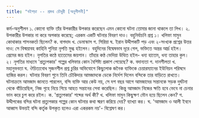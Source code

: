 ```yaml
---
title: "বইপড়া -- প্রমথ চৌধুরী [অনুশীলনী]"
---
```


কর্ম-অনুশীলন
১. কোনো ব্যক্তি তাঁর উপকারীর উপকার করেছেন এমন কোনো ঘটনা তোমার জানা থাকলে তা লিখ।
২. উপকারীর উপকার না করে অপকার করেছে; এরকম একটি ঘটনার বিবরণ দাও।
বহুনির্বাচনি প্রশ্ন
১। খলিফা মামুন কোথাকার শাসনকর্তা ছিলেন?
ক. বাগদাদ
খ. ডেমাস্কাস
গ. সিরিয়া
ঘ. ইরান
উদ্দীপকটি পড় এবং ২-সংখ্যক প্রশ্নের উত্তর দাও:
সে বিস্ময়াবহ কাহিনি শুনিয়া নৃপতি মুগ্ধ হইলেন। বহুদিনের বিদ্বেষভাব দূরে গেল, ভক্তিতে অন্তর আর্দ্র হইল। প্রেমের জয় হইল। নৃপতির কণ্ঠে হাতেমের জয়গান। তাঁহার কণ্ঠ ভেদিয়া উত্থিত হইল- ধন্য হাতেম, ধন্য তাহার কুল।
২। নৃপতির মাধ্যমে 'প্রত্যুপকার' গল্পের খলিফার কোন বৈশিষ্ট্য প্রকাশ পেয়েছে?
ক. বদান্যতা
গ. দানশীলতা
খ. মহানুভবতা
ঘ. ঔচিত্যবোধ
সৃজনশীল প্রশ্ন
চুরির অভিযোগে কিছুলোক জনৈক ব্যক্তিকে চেয়ারম্যানের ইউনিয়ন পরিষদে হাজির করল। ঘটনার বিবরণ শুনে তিনি চৌকিদার আমজাদকে ডেকে নির্দেশ দিলেন বন্দিকে তার বাড়িতে রাখতে। ঘটনাক্রমে আমজাদ জানতে পারলেন, বন্দি ব্যক্তি আর কেউ নয়, সে দশ বছর আগে আমজাদের সন্তানকে সড়ক দুর্ঘটনা থেকে বাঁচিয়েছিল, নিজ গৃহে নিয়ে গিয়ে আহত সন্তানের সেবা করেছিল। কিন্তু আমজাদ নিজের ক্ষতি হবে ভেবে না চেনার ভান করে চুপ করে রইল।
ক. 'প্রত্যুপকার' শব্দের অর্থ কী?
খ. খলিফা মামুন কিছুক্ষণ মৌন হয়ে ছিলেন কেন?
গ. উদ্দীপকের বন্দির ঘটনা প্রত্যুপকার গল্পের কোন ঘটনার কথা স্মরণ করিয়ে দেয়? ব্যাখ্যা কর।
ঘ. 'আমজাদ ও আলী ইবনে আব্বাস উভয়ই বন্দি কর্তৃক উপকৃত হলেও এরা একরকম নয়'- বিশ্লেষণ কর।